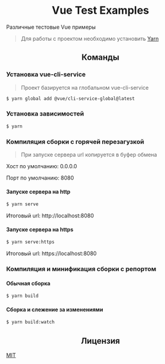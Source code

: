 <h1 align="center">Vue Test Examples</h1>

Различные тестовые Vue примеры

> Для работы с проектом необходимо установить <a title="Официальный сайт" href="https://yarnpkg.com/" hreflang="en">Yarn</a>

<h2 align="center">Команды</h2>

### Установка vue-cli-service

> Проект базируется на глобальном vue-cli-service

```bash
$ yarn global add @vue/cli-service-global@latest
```

### Установка зависимостей

```bash
$ yarn
```

### Компиляция сборки с горячей перезагузкой

> При запуске сервера url копируется в буфер обмена

<p>Хост по умолчанию: 0.0.0.0</p>
<p>Порт по умолчанию: 8080</p>

#### Запуске сервера на http

```bash
$ yarn serve
```

Итоговый url: http://localhost:8080

#### Запуске сервера на https

```bash
$ yarn serve:https
```

Итоговый url: https://localhost:8080

### Компиляция и минификация сборки с репортом

#### Обычная сборка

```bash
$ yarn build
```

#### Сборка и слежение за изменениями

```bash
$ yarn build:watch
```

<h2 align="center">Лицензия</h2>

<a title="Лицензия" href="/LICENSE" hreflang="en">MIT</a>
